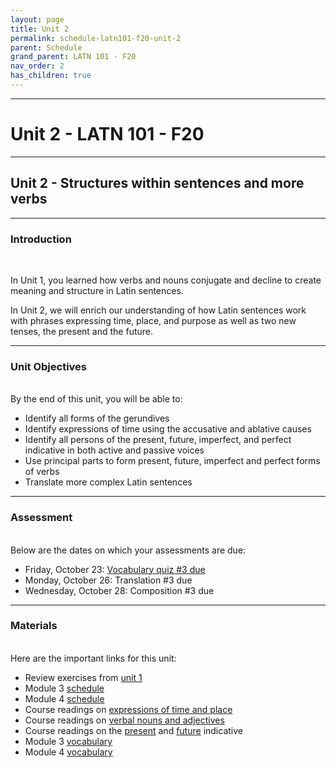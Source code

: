 ```yaml
---
layout: page
title: Unit 2
permalink: schedule-latn101-f20-unit-2
parent: Schedule
grand_parent: LATN 101 - F20
nav_order: 2
has_children: true
---
```

***

# Unit 2 - LATN 101 - F20

***

## Unit 2 - Structures within sentences and more verbs

***

### Introduction
&nbsp;

In Unit 1, you learned how verbs and nouns conjugate and decline to create meaning and structure in Latin sentences.

In Unit 2, we will enrich our understanding of how Latin sentences work with phrases expressing time, place, and purpose as well as two new tenses, the present and the future.

***

### Unit Objectives
&nbsp;  
By the end of this unit, you will be able to:

- Identify all forms of the gerundives
- Identify expressions of time using the accusative and ablative causes
- Identify all persons of the present, future, imperfect, and perfect indicative in both active and passive voices
- Use principal parts to form present, future, imperfect and perfect forms of verbs
- Translate more complex Latin sentences

***

### Assessment
&nbsp;  
Below are the dates on which your assessments are due:

- Friday, October 23: [Vocabulary quiz #3 due](https://docs.google.com/forms/d/e/1FAIpQLSfp6LyRiehyfR1Y-UDyNBa8r53E6drTQOJJ_qEiFdRN4p1pbg/viewform?usp=sf_link)
- Monday, October 26: Translation #3 due
- Wednesday, October 28: Composition #3 due

***

### Materials
&nbsp;  
Here are the important links for this unit:

- Review exercises from [unit 1](https://observablehq.com/collection/@neelsmith/l3)
- Module 3 [schedule](https://dominicmachado.github.io/schedule-latn101-f20-module-3)
- Module 4 [schedule](https://dominicmachado.github.io/schedule-latn101-f20-module-4)
- Course readings on [expressions of time and place](https://lingualatina.github.io/textbook/presentation/03-place-and-time/)
- Course readings on [verbal nouns and adjectives](https://lingualatina.github.io/textbook/presentation/04-verbal-nouns-and-adjectives/)
- Course readings on the [present](https://lingualatina.github.io/textbook/presentation/02-verbs/present/) and [future](https://lingualatina.github.io/textbook/presentation/02-verbs/future/) indicative
- Module 3 [vocabulary](https://lingualatina.github.io/textbook/vocabulary/03-place-and-time/)
- Module 4 [vocabulary](https://lingualatina.github.io/textbook/vocabulary/04-verbal-nouns-and-adjectives/)
